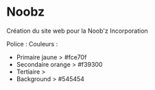 # Noobz
Création du site web pour la Noob'z Incorporation

Police :
Couleurs :
- Primaire jaune > #fce70f
- Secondaire orange > #f39300
- Tertiaire >
- Background > #545454